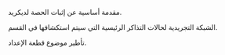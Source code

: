 مقدمة أساسية عن إثبات الحصة لديكريد.

الشبكة التجريدية لحالات التذاكر الرئيسية التي سيتم استكشافها في القسم.

تأطير موضوع قطعة الإعداد.
